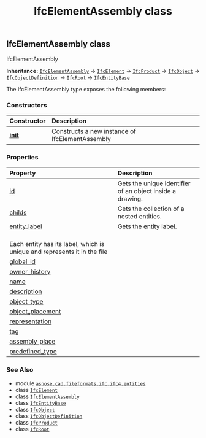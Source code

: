 ﻿---
title: IfcElementAssembly class
second_title: Aspose.CAD for Python via .NET API References
description: 
type: docs
weight: 2220
url: /python-net/aspose.cad.fileformats.ifc.ifc4.entities/ifcelementassembly/
is_root: false
---

## IfcElementAssembly class

IfcElementAssembly



**Inheritance:** [`IfcElementAssembly`](/cad/python-net/aspose.cad.fileformats.ifc.ifc4.entities/ifcelementassembly) → 
[`IfcElement`](/cad/python-net/aspose.cad.fileformats.ifc.ifc4.entities/ifcelement) → 
[`IfcProduct`](/cad/python-net/aspose.cad.fileformats.ifc.ifc4.entities/ifcproduct) → 
[`IfcObject`](/cad/python-net/aspose.cad.fileformats.ifc.ifc4.entities/ifcobject) → 
[`IfcObjectDefinition`](/cad/python-net/aspose.cad.fileformats.ifc.ifc4.entities/ifcobjectdefinition) → 
[`IfcRoot`](/cad/python-net/aspose.cad.fileformats.ifc.ifc4.entities/ifcroot) → 
[`IfcEntityBase`](/cad/python-net/aspose.cad.fileformats.ifc/ifcentitybase)



The IfcElementAssembly type exposes the following members:

### Constructors
| Constructor | Description |
| :- | :- |
| [__init__](/cad/python-net/aspose.cad.fileformats.ifc.ifc4.entities/ifcelementassembly/__init__/#) | Constructs a new instance of IfcElementAssembly |


### Properties
| Property | Description |
| :- | :- |
| [id](/cad/python-net/aspose.cad.fileformats.ifc.ifc4.entities/ifcelementassembly/id) | Gets the unique identifier of an object inside a drawing. |
| [childs](/cad/python-net/aspose.cad.fileformats.ifc.ifc4.entities/ifcelementassembly/childs) | Gets the collection of a nested entities. |
| [entity_label](/cad/python-net/aspose.cad.fileformats.ifc.ifc4.entities/ifcelementassembly/entity_label) | Gets the entity label.<br/>Each entity has its label, which is unique and represents it in the file |
| [global_id](/cad/python-net/aspose.cad.fileformats.ifc.ifc4.entities/ifcelementassembly/global_id) |  |
| [owner_history](/cad/python-net/aspose.cad.fileformats.ifc.ifc4.entities/ifcelementassembly/owner_history) |  |
| [name](/cad/python-net/aspose.cad.fileformats.ifc.ifc4.entities/ifcelementassembly/name) |  |
| [description](/cad/python-net/aspose.cad.fileformats.ifc.ifc4.entities/ifcelementassembly/description) |  |
| [object_type](/cad/python-net/aspose.cad.fileformats.ifc.ifc4.entities/ifcelementassembly/object_type) |  |
| [object_placement](/cad/python-net/aspose.cad.fileformats.ifc.ifc4.entities/ifcelementassembly/object_placement) |  |
| [representation](/cad/python-net/aspose.cad.fileformats.ifc.ifc4.entities/ifcelementassembly/representation) |  |
| [tag](/cad/python-net/aspose.cad.fileformats.ifc.ifc4.entities/ifcelementassembly/tag) |  |
| [assembly_place](/cad/python-net/aspose.cad.fileformats.ifc.ifc4.entities/ifcelementassembly/assembly_place) |  |
| [predefined_type](/cad/python-net/aspose.cad.fileformats.ifc.ifc4.entities/ifcelementassembly/predefined_type) |  |



### See Also
* module [`aspose.cad.fileformats.ifc.ifc4.entities`](..)
* class [`IfcElement`](/cad/python-net/aspose.cad.fileformats.ifc.ifc4.entities/ifcelement)
* class [`IfcElementAssembly`](/cad/python-net/aspose.cad.fileformats.ifc.ifc4.entities/ifcelementassembly)
* class [`IfcEntityBase`](/cad/python-net/aspose.cad.fileformats.ifc/ifcentitybase)
* class [`IfcObject`](/cad/python-net/aspose.cad.fileformats.ifc.ifc4.entities/ifcobject)
* class [`IfcObjectDefinition`](/cad/python-net/aspose.cad.fileformats.ifc.ifc4.entities/ifcobjectdefinition)
* class [`IfcProduct`](/cad/python-net/aspose.cad.fileformats.ifc.ifc4.entities/ifcproduct)
* class [`IfcRoot`](/cad/python-net/aspose.cad.fileformats.ifc.ifc4.entities/ifcroot)
